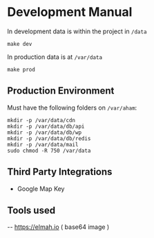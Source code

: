 # Development Manual


In development data is within the project in `/data`

```
make dev
```


In production data is at `/var/data`

```
make prod
```

## Production Environment

Must have the following folders on `/var/aham`:

```
mkdir -p /var/data/cdn
mkdir -p /var/data/db/api
mkdir -p /var/data/db/wp
mkdir -p /var/data/db/redis
mkdir -p /var/data/mail
sudo chmod -R 750 /var/data
```

## Third Party Integrations
- Google Map Key

## Tools used
-- https://elmah.io ( base64 image )
